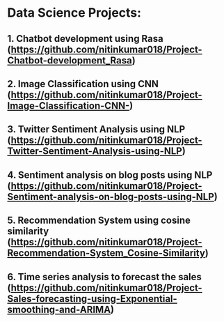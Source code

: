 # Data Science Projects:
## 1. Chatbot development using Rasa (https://github.com/nitinkumar018/Project-Chatbot-development_Rasa)
## 2. Image Classification using CNN (https://github.com/nitinkumar018/Project-Image-Classification-CNN-)
## 3. Twitter Sentiment Analysis using NLP (https://github.com/nitinkumar018/Project-Twitter-Sentiment-Analysis-using-NLP)
## 4. Sentiment analysis on blog posts using NLP (https://github.com/nitinkumar018/Project-Sentiment-analysis-on-blog-posts-using-NLP)
## 5. Recommendation System using cosine similarity (https://github.com/nitinkumar018/Project-Recommendation-System_Cosine-Similarity)
## 6. Time series analysis to forecast the sales (https://github.com/nitinkumar018/Project-Sales-forecasting-using-Exponential-smoothing-and-ARIMA)
